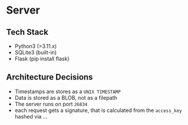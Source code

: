 # Server

## Tech Stack
- Python3   (>3.11.x)
- SQLite3   (built-in)
- Flask     (pip install flask)

## Architecture Decisions
- Timestamps are stores as a `UNIX TIMESTAMP`
- Data is stored as a BLOB, not as a filepath
- The server runs on port `26834`
- each request gets a signature, that is calculated from the `access_key` hashed via ...